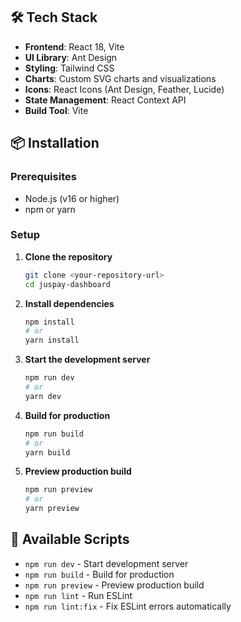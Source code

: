 ## 🛠️ Tech Stack

- **Frontend**: React 18, Vite
- **UI Library**: Ant Design
- **Styling**: Tailwind CSS
- **Charts**: Custom SVG charts and visualizations
- **Icons**: React Icons (Ant Design, Feather, Lucide)
- **State Management**: React Context API
- **Build Tool**: Vite

## 📦 Installation

### Prerequisites

- Node.js (v16 or higher)
- npm or yarn

### Setup

1. **Clone the repository**

   ```bash
   git clone <your-repository-url>
   cd juspay-dashboard
   ```

2. **Install dependencies**

   ```bash
   npm install
   # or
   yarn install
   ```

3. **Start the development server**

   ```bash
   npm run dev
   # or
   yarn dev
   ```

4. **Build for production**

   ```bash
   npm run build
   # or
   yarn build
   ```

5. **Preview production build**

   ```bash
   npm run preview
   # or
   yarn preview
   ```

## 🚀 Available Scripts

- `npm run dev` - Start development server
- `npm run build` - Build for production
- `npm run preview` - Preview production build
- `npm run lint` - Run ESLint
- `npm run lint:fix` - Fix ESLint errors automatically
